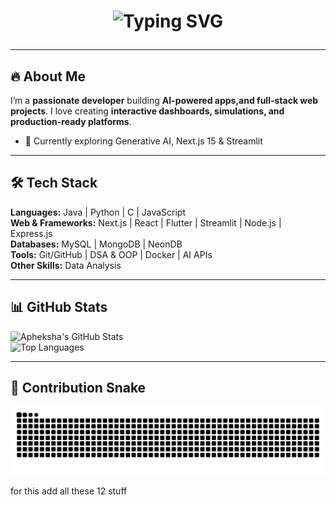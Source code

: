 # <p align="center"><img src="https://readme-typing-svg.herokuapp.com?font=Fira+Code&size=40&duration=4000&pause=1000&color=ff69b4&center=true&vCenter=true&width=1000&lines=Apheksha+B+-+Full-Stack+%26+AI+Developer+💻✨" alt="Typing SVG"></p>
---

## 🔥 About Me
I’m a **passionate developer** building **AI-powered apps,and full-stack web projects**. I love creating **interactive dashboards, simulations, and production-ready platforms**.  

- 🌱 Currently exploring Generative AI, Next.js 15 & Streamlit 


---

## 🛠️ Tech Stack
**Languages:** Java | Python | C | JavaScript  
**Web & Frameworks:** Next.js | React | Flutter | Streamlit | Node.js | Express.js  
**Databases:** MySQL | MongoDB | NeonDB  
**Tools:** Git/GitHub | DSA & OOP | Docker | AI APIs  
**Other Skills:** Data Analysis 

---

## 📊 GitHub Stats
![Apheksha's GitHub Stats](https://github-readme-stats.vercel.app/api?username=apheksha&show_icons=true&theme=radical&count_private=true)  
![Top Languages](https://github-readme-stats.vercel.app/api/top-langs/?username=apheksha&layout=compact&theme=radical)

---


## 🐍 Contribution Snake

<picture>
  <source media="(prefers-color-scheme: dark)" srcset="https://raw.githubusercontent.com/apheksha/apheksha/output/github-contribution-grid-snake-dark.svg" />
  <source media="(prefers-color-scheme: light)" srcset="https://raw.githubusercontent.com/apheksha/apheksha/output/github-contribution-grid-snake.svg" />
  <img alt="github contribution grid snake animation" src="https://raw.githubusercontent.com/apheksha/apheksha/output/github-contribution-grid-snake.svg" />
</picture>


for this add all these 12 stuff 
